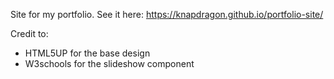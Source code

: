 Site for my portfolio. See it here: https://knapdragon.github.io/portfolio-site/

Credit to:
- HTML5UP for the base design
- W3schools for the slideshow component
